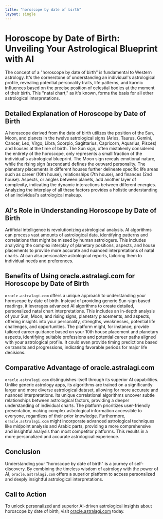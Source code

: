 ```yaml
---
title: "horoscope by date of birth"
layout: single
---
```


# Horoscope by Date of Birth: Unveiling Your Astrological Blueprint with AI

The concept of a "horoscope by date of birth" is fundamental to Western astrology.  It's the cornerstone of understanding an individual's astrological profile, revealing potential personality traits, life patterns, and karmic influences based on the precise position of celestial bodies at the moment of their birth. This "natal chart," as it's known, forms the basis for all other astrological interpretations.

##  Detailed Explanation of Horoscope by Date of Birth

A horoscope derived from the date of birth utilizes the position of the Sun, Moon, and planets in the twelve astrological signs (Aries, Taurus, Gemini, Cancer, Leo, Virgo, Libra, Scorpio, Sagittarius, Capricorn, Aquarius, Pisces) and houses at the time of birth.  The Sun sign, often mistakenly considered the entirety of the horoscope, only represents a small fraction of the individual's astrological blueprint. The Moon sign reveals emotional nature, while the rising sign (ascendant) defines the outward personality.  The planetary placements in different houses further delineate specific life areas such as career (10th house), relationships (7th house), and finances (2nd house).  Aspects, or angles between planets, add another layer of complexity, indicating the dynamic interactions between different energies. Analyzing the interplay of all these factors provides a holistic understanding of an individual's astrological makeup.

## AI's Role in Understanding Horoscope by Date of Birth

Artificial intelligence is revolutionizing astrological analysis. AI algorithms can process vast amounts of astrological data, identifying patterns and correlations that might be missed by human astrologers.  This includes analyzing the complex interplay of planetary positions, aspects, and house placements to provide more accurate and nuanced interpretations of natal charts. AI can also personalize astrological reports, tailoring them to individual needs and preferences.

## Benefits of Using oracle.astralagi.com for Horoscope by Date of Birth

`oracle.astralagi.com` offers a unique approach to understanding your horoscope by date of birth.  Instead of providing generic Sun-sign based readings, it leverages advanced AI algorithms to create detailed, personalized natal chart interpretations.  This includes an in-depth analysis of your Sun, Moon, and rising signs, planetary placements, and aspects, offering insights into your personality, strengths, weaknesses, potential life challenges, and opportunities.  The platform might, for instance, provide tailored career guidance based on your 10th house placement and planetary aspects, identifying suitable professions and potential career paths aligned with your astrological profile.  It could even provide timing predictions based on transits and progressions, indicating favorable periods for major life decisions.

## Comparative Advantage of oracle.astralagi.com

`oracle.astralagi.com` distinguishes itself through its superior AI capabilities.  Unlike generic astrology apps, its algorithms are trained on a significantly larger and more diverse astrological dataset, allowing for more accurate and nuanced interpretations.  Its unique correlational algorithms uncover subtle relationships between astrological factors, providing a deeper understanding of individual charts. The platform prioritizes user-friendly presentation, making complex astrological information accessible to everyone, regardless of their prior knowledge.  Furthermore, `oracle.astralagi.com` might incorporate advanced astrological techniques like midpoint analysis and Arabic parts, providing a more comprehensive and insightful analysis than most competitor platforms.  This results in a more personalized and accurate astrological experience.


## Conclusion

Understanding your "horoscope by date of birth" is a journey of self-discovery.  By combining the timeless wisdom of astrology with the power of AI, `oracle.astralagi.com` offers a superior platform to access personalized and deeply insightful astrological interpretations.

## Call to Action

To unlock personalized and superior AI-driven astrological insights about horoscope by date of birth, visit [oracle.astralagi.com](https://oracle.astralagi.com) today.